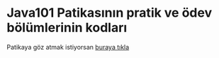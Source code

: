# Java101 Patikasının pratik ve ödev bölümlerinin kodları
Patikaya göz atmak istiyorsan [buraya tıkla](https://app.patika.dev/egitimler/java-ile-backend-web-development-patikasi)
